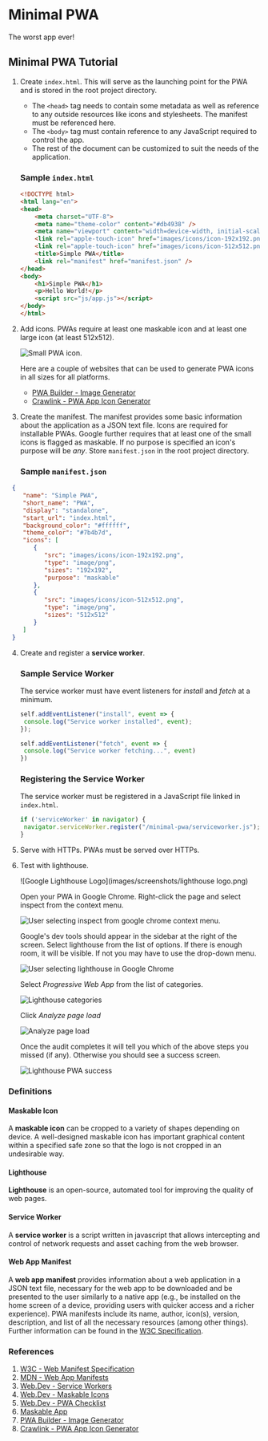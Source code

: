 # Minimal PWA

The worst app ever!

## Minimal PWA Tutorial

1. Create `index.html`. This will serve as the launching point for the PWA and is stored in the root project directory.

   - The `<head>` tag needs to contain some metadata as well as reference to any outside resources like icons and
   stylesheets. The manifest must be referenced here.
   - The `<body>` tag must contain reference to any JavaScript required to control the app.
   - The rest of the document can be customized to suit the needs of the application.

   ### Sample `index.html`

   ```html
   <!DOCTYPE html>
   <html lang="en">
   <head>
       <meta charset="UTF-8">
       <meta name="theme-color" content="#db4938" />
       <meta name="viewport" content="width=device-width, initial-scale=1.0"/>
       <link rel="apple-touch-icon" href="images/icons/icon-192x192.png" />
       <link rel="apple-touch-icon" href="images/icons/icon-512x512.png" />
       <title>Simple PWA</title>
       <link rel="manifest" href="manifest.json" />
   </head>
   <body>
       <h1>Simple PWA</h1>
       <p>Hello World!</p>
       <script src="js/app.js"></script>
   </body>
   </html>
   ```

2. Add icons. PWAs require at least one maskable icon and at least one large icon (at least 512x512).

   ![Small PWA icon.](images/icons/icon-192x192.png)

   Here are a couple of websites that can be used to generate PWA icons in all sizes for all platforms.
   - [PWA Builder - Image Generator](https://www.pwabuilder.com/imageGenerator)
   - [Crawlink - PWA App Icon Generator](https://tools.crawlink.com/tools/pwa-icon-generator/)

3. Create the manifest. The manifest provides some basic information about the application as a JSON text file.
   Icons are required for installable PWAs. Google further requires that at least one of the small icons is flagged
   as maskable. If no purpose is specified an icon's purpose will be *any*. Store `manifest.json` in the root project
   directory.

   ### Sample `manifest.json`

  ```json
   {
      "name": "Simple PWA",
      "short_name": "PWA",
      "display": "standalone",
      "start_url": "index.html",
      "background_color": "#ffffff",
      "theme_color": "#7b4b7d",
      "icons": [
         {
            "src": "images/icons/icon-192x192.png",
            "type": "image/png",
            "sizes": "192x192",
            "purpose": "maskable"
         },
         {
            "src": "images/icons/icon-512x512.png",
            "type": "image/png",
            "sizes": "512x512"
         }
      ]
   }
   ```

4. Create and register a **service worker**.

   ### Sample Service Worker
   The service worker must have event listeners for *install* and *fetch* at a minimum.
   ```javascript
   self.addEventListener("install", event => {
    console.log("Service worker installed", event);
   });
   
   self.addEventListener("fetch", event => {
    console.log("Service worker fetching...", event)
   })
   ```
   
   ### Registering the Service Worker
   The service worker must be registered in a JavaScript file linked in `index.html`.
   ```javascript
   if ('serviceWorker' in navigator) {
    navigator.serviceWorker.register("/minimal-pwa/serviceworker.js");
   }
   ```

5. Serve with HTTPs. PWAs must be served over HTTPs.

6. Test with lighthouse.

   ![Google Lighthouse Logo](images/screenshots/lighthouse logo.png)

   Open your PWA in Google Chrome. Right-click the page and select inspect from the context menu.

   ![User selecting inspect from google chrome context menu.](images/screenshots/google-chrome-inspect-screenshot.png)

   Google's dev tools should appear in the sidebar at the right of the screen. Select lighthouse from the list of
   options. If there is enough room, it will be visible. If not you may have to use the drop-down menu.

   ![User selecting lighthouse in Google Chrome](images/screenshots/google-chrome-select-lighthouse.png)

   Select *Progressive Web App* from the list of categories.

   ![Lighthouse categories](images/screenshots/lighthouse-categories.png)

   Click *Analyze page load*

   ![Analyze page load](images/screenshots/analyze-page-load.png)

   Once the audit completes it will tell you which of the above steps you missed (if any). Otherwise you should see
   a success screen.

   ![Lighthouse PWA success](images/screenshots/pwa-success.png)

### Definitions

#### Maskable Icon
A **maskable icon** can be cropped to a variety of shapes depending on device. A well-designed maskable icon has
important graphical content within a specified safe zone so that the logo is not cropped in an undesirable way.

#### Lighthouse
**Lighthouse** is an open-source, automated tool for improving the quality of web pages.

#### Service Worker
A **service worker** is a script written in javascript that allows intercepting and control of network requests
and asset caching from the web browser.

#### Web App Manifest
A **web app manifest** provides information about a web application in a JSON text file, necessary for the web app
to be downloaded and be presented to the user similarly to a native app (e.g., be installed on the home screen
of a device, providing users with quicker access and a richer experience). PWA manifests include its name,
author, icon(s), version, description, and list of all the necessary resources (among other things).
Further information can be found in the [W3C Specification](https://w3c.github.io/manifest/).

### References

1. [W3C - Web Manifest Specification](https://w3c.github.io/manifest/)
2. [MDN - Web App Manifests](https://developer.mozilla.org/en-US/docs/Web/Manifest#:~:text=Web%20app%20manifests%20are%20part,homescreen%20without%20an%20app%20store.)
3. [Web.Dev - Service Workers](https://web.dev/learn/pwa/service-workers/#:~:text=Service%20workers%20are%20a%20fundamental,push%20notifications%2C%20and%20other%20capabilities.)
4. [Web.Dev - Maskable Icons](https://web.dev/maskable-icon/#:~:text=Maskable%20icons%20are%20a%20new,great%20on%20all%20Android%20devices.)
5. [Web.Dev - PWA Checklist](https://web.dev/pwa-checklist/)
6. [Maskable App](https://maskable.app/)
7. [PWA Builder - Image Generator](https://www.pwabuilder.com/imageGenerator)
8. [Crawlink - PWA App Icon Generator](https://tools.crawlink.com/tools/pwa-icon-generator/)
